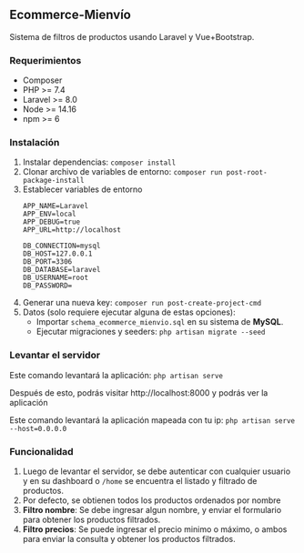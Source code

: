 ## Ecommerce-Mienvío
Sistema de filtros de productos usando Laravel y Vue+Bootstrap.

### Requerimientos
- Composer
- PHP >= 7.4
- Laravel >= 8.0
- Node >= 14.16
- npm >= 6

### Instalación
1. Instalar dependencias: `composer install`
2. Clonar archivo de variables de entorno: `composer run post-root-package-install`
3. Establecer variables de entorno
    ```
    APP_NAME=Laravel
    APP_ENV=local
    APP_DEBUG=true
    APP_URL=http://localhost

    DB_CONNECTION=mysql
    DB_HOST=127.0.0.1
    DB_PORT=3306
    DB_DATABASE=laravel
    DB_USERNAME=root
    DB_PASSWORD=
    ```
4. Generar una nueva key: `composer run post-create-project-cmd`
5. Datos (solo requiere ejecutar alguna de estas opciones):
    - Importar `schema_ecommerce_mienvio.sql` en su sistema de **MySQL**.
    - Ejecutar migraciones y seeders: `php artisan migrate --seed`

### Levantar el servidor
Este comando levantará la aplicación: `php artisan serve`

Después de esto, podrás visitar http://localhost:8000 y podrás ver la aplicación

Este comando levantará la aplicación mapeada con tu ip: `php artisan serve --host=0.0.0.0`

### Funcionalidad
1. Luego de levantar el servidor, se debe autenticar con cualquier usuario y en su dashboard o `/home` se encuentra el listado y filtrado de productos.
2. Por defecto, se obtienen todos los productos ordenados por nombre
3. **Filtro nombre**: Se debe ingresar algun nombre, y enviar el formulario para obtener los productos filtrados.
3. **Filtro precios**: Se puede ingresar el precio minimo o máximo, o ambos para enviar la consulta y obtener los productos filtrados.
